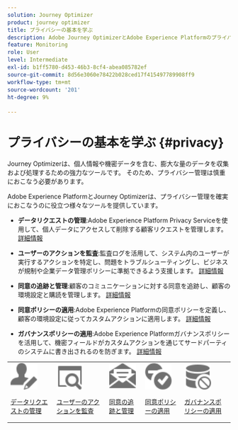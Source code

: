 ```yaml
---
solution: Journey Optimizer
product: journey optimizer
title: プライバシーの基本を学ぶ
description: Adobe Journey OptimizerとAdobe Experience Platformのプライバシーに関する詳細
feature: Monitoring
role: User
level: Intermediate
exl-id: b1ff5780-d453-46b3-8cf4-abea085782ef
source-git-commit: 8d56e3060e78422b028ced17f415497789908ff9
workflow-type: tm+mt
source-wordcount: '201'
ht-degree: 9%

---
```


# プライバシーの基本を学ぶ {#privacy}

Journey Optimizerは、個人情報や機密データを含む、膨大な量のデータを収集および処理するための強力なツールです。 そのため、プライバシー管理は慎重におこなう必要があります。

Adobe Experience PlatformとJourney Optimizerは、プライバシー管理を確実におこなうのに役立つ様々なツールを提供しています。

* **データリクエストの管理**:Adobe Experience Platform Privacy Serviceを使用して、個人データにアクセスして削除する顧客リクエストを管理します。 [詳細情報](requests.md)

* **ユーザーのアクションを監査**:監査ログを活用して、システム内のユーザーが実行するアクションを特定し、問題をトラブルシューティングし、ビジネスが規制や企業データ管理ポリシーに準拠できるよう支援します。 [詳細情報](audit-logs.md)

* **同意の追跡と管理**:顧客のコミュニケーションに対する同意を追跡し、顧客の環境設定と購読を管理します。 [詳細情報](opt-out.md)

* **同意ポリシーの適用**:Adobe Experience Platformの同意ポリシーを定義し、顧客の環境設定に従ってカスタムアクションに適用します。 [詳細情報](../action/consent.md)

* **ガバナンスポリシーの適用**:Adobe Experience Platformガバナンスポリシーを活用して、機密フィールドがカスタムアクションを通じてサードパーティのシステムに書き出されるのを防ぎます。 [詳細情報](../action/action-privacy.md)

<table>
<tr>
<td><img src="../assets/do-not-localize/icon-privacy-request.svg" width="60px"><p><a href="requests.md">データリクエストの管理</a></p></td>
<td><img src="../assets/do-not-localize/icon-privacy-audit.svg" width="60px"><p><a href="audit-logs.md">ユーザーのアクションを監査</a></p></td>
<td><img src="../assets/do-not-localize/icon-privacy-optout.svg" width="60px"><p><a href="opt-out.md">同意の追跡と管理</a></p></td>
<td><img src="../assets/do-not-localize/icon-privacy-consent.svg" width="60px"><p><a href="../action/consent.md">同意ポリシーの適用</a></p></td>
<td><img src="../assets/do-not-localize/icon-privacy-governance.svg" width="60px"><p><a href="../action/action-privacy.md">ガバナンスポリシーの適用</a></p></td>
</tr>
</table>
